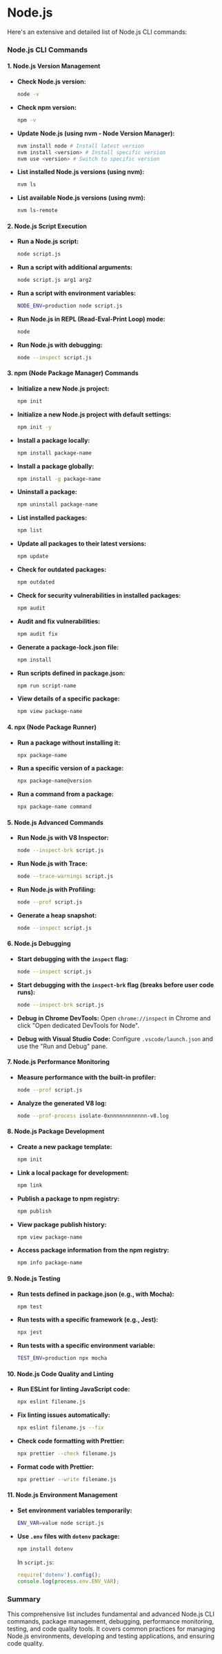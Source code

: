# Node.js
Here's an extensive and detailed list of Node.js CLI commands:

### **Node.js CLI Commands**

#### **1. Node.js Version Management**

- **Check Node.js version:**
  ```bash
  node -v
  ```

- **Check npm version:**
  ```bash
  npm -v
  ```

- **Update Node.js (using nvm - Node Version Manager):**
  ```bash
  nvm install node # Install latest version
  nvm install <version> # Install specific version
  nvm use <version> # Switch to specific version
  ```

- **List installed Node.js versions (using nvm):**
  ```bash
  nvm ls
  ```

- **List available Node.js versions (using nvm):**
  ```bash
  nvm ls-remote
  ```

#### **2. Node.js Script Execution**

- **Run a Node.js script:**
  ```bash
  node script.js
  ```

- **Run a script with additional arguments:**
  ```bash
  node script.js arg1 arg2
  ```

- **Run a script with environment variables:**
  ```bash
  NODE_ENV=production node script.js
  ```

- **Run Node.js in REPL (Read-Eval-Print Loop) mode:**
  ```bash
  node
  ```

- **Run Node.js with debugging:**
  ```bash
  node --inspect script.js
  ```

#### **3. npm (Node Package Manager) Commands**

- **Initialize a new Node.js project:**
  ```bash
  npm init
  ```

- **Initialize a new Node.js project with default settings:**
  ```bash
  npm init -y
  ```

- **Install a package locally:**
  ```bash
  npm install package-name
  ```

- **Install a package globally:**
  ```bash
  npm install -g package-name
  ```

- **Uninstall a package:**
  ```bash
  npm uninstall package-name
  ```

- **List installed packages:**
  ```bash
  npm list
  ```

- **Update all packages to their latest versions:**
  ```bash
  npm update
  ```

- **Check for outdated packages:**
  ```bash
  npm outdated
  ```

- **Check for security vulnerabilities in installed packages:**
  ```bash
  npm audit
  ```

- **Audit and fix vulnerabilities:**
  ```bash
  npm audit fix
  ```

- **Generate a package-lock.json file:**
  ```bash
  npm install
  ```

- **Run scripts defined in package.json:**
  ```bash
  npm run script-name
  ```

- **View details of a specific package:**
  ```bash
  npm view package-name
  ```

#### **4. npx (Node Package Runner)**

- **Run a package without installing it:**
  ```bash
  npx package-name
  ```

- **Run a specific version of a package:**
  ```bash
  npx package-name@version
  ```

- **Run a command from a package:**
  ```bash
  npx package-name command
  ```

#### **5. Node.js Advanced Commands**

- **Run Node.js with V8 Inspector:**
  ```bash
  node --inspect-brk script.js
  ```

- **Run Node.js with Trace:**
  ```bash
  node --trace-warnings script.js
  ```

- **Run Node.js with Profiling:**
  ```bash
  node --prof script.js
  ```

- **Generate a heap snapshot:**
  ```bash
  node --inspect script.js
  ```

#### **6. Node.js Debugging**

- **Start debugging with the `inspect` flag:**
  ```bash
  node --inspect script.js
  ```

- **Start debugging with the `inspect-brk` flag (breaks before user code runs):**
  ```bash
  node --inspect-brk script.js
  ```

- **Debug in Chrome DevTools:**
  Open `chrome://inspect` in Chrome and click "Open dedicated DevTools for Node".

- **Debug with Visual Studio Code:**
  Configure `.vscode/launch.json` and use the "Run and Debug" pane.

#### **7. Node.js Performance Monitoring**

- **Measure performance with the built-in profiler:**
  ```bash
  node --prof script.js
  ```

- **Analyze the generated V8 log:**
  ```bash
  node --prof-process isolate-0xnnnnnnnnnnnn-v8.log
  ```

#### **8. Node.js Package Development**

- **Create a new package template:**
  ```bash
  npm init
  ```

- **Link a local package for development:**
  ```bash
  npm link
  ```

- **Publish a package to npm registry:**
  ```bash
  npm publish
  ```

- **View package publish history:**
  ```bash
  npm view package-name
  ```

- **Access package information from the npm registry:**
  ```bash
  npm info package-name
  ```

#### **9. Node.js Testing**

- **Run tests defined in package.json (e.g., with Mocha):**
  ```bash
  npm test
  ```

- **Run tests with a specific framework (e.g., Jest):**
  ```bash
  npx jest
  ```

- **Run tests with a specific environment variable:**
  ```bash
  TEST_ENV=production npx mocha
  ```

#### **10. Node.js Code Quality and Linting**

- **Run ESLint for linting JavaScript code:**
  ```bash
  npx eslint filename.js
  ```

- **Fix linting issues automatically:**
  ```bash
  npx eslint filename.js --fix
  ```

- **Check code formatting with Prettier:**
  ```bash
  npx prettier --check filename.js
  ```

- **Format code with Prettier:**
  ```bash
  npx prettier --write filename.js
  ```

#### **11. Node.js Environment Management**

- **Set environment variables temporarily:**
  ```bash
  ENV_VAR=value node script.js
  ```

- **Use `.env` files with `dotenv` package:**
  ```bash
  npm install dotenv
  ```

  In `script.js`:
  ```javascript
  require('dotenv').config();
  console.log(process.env.ENV_VAR);
  ```

### **Summary**

This comprehensive list includes fundamental and advanced Node.js CLI commands, package management, debugging, performance monitoring, testing, and code quality tools. It covers common practices for managing Node.js environments, developing and testing applications, and ensuring code quality.
